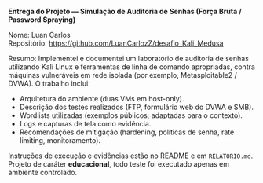 **Entrega do Projeto — Simulação de Auditoria de Senhas (Força Bruta / Password Spraying)**

Nome: Luan Carlos  
Repositório: https://github.com/LuanCarlozZ/desafio_Kali_Medusa

Resumo:
Implementei e documentei um laboratório de auditoria de senhas utilizando Kali Linux e ferramentas de linha de comando apropriadas, contra máquinas vulneráveis em rede isolada (por exemplo, Metasploitable2 / DVWA). O trabalho inclui:

- Arquitetura do ambiente (duas VMs em host-only).
- Descrição dos testes realizados (FTP, formulário web do DVWA e SMB).
- Wordlists utilizadas (exemplos públicos; adaptadas para o contexto).
- Logs e capturas de tela como evidência.
- Recomendações de mitigação (hardening, políticas de senha, rate limiting, monitoramento).

Instruções de execução e evidências estão no README e em `RELATORIO.md`. Projeto de caráter **educacional**, todo teste foi executado apenas em ambiente controlado.
